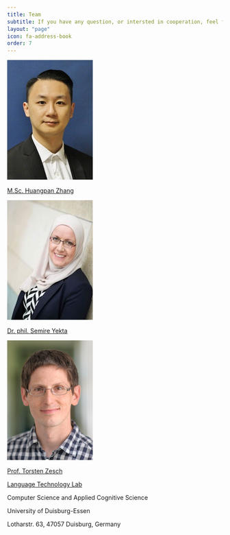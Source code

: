 ```yaml
---
title: Team
subtitle: If you have any question, or intersted in cooperation, feel free to contact us.
layout: "page"
icon: fa-address-book
order: 7
---
```



![M.Sc. Huangpan Zhang](assets/images/zhang.jpg) 

[M.Sc. Huangpan Zhang](mailto:huangpan.zhang@uni-due.de)

![Dr. phil. Semire Yekta](assets/images/yekta.jpg) 

[Dr. phil. Semire Yekta](mailto:semire.yekta@uni-due.de)

![Prof. Torsten Zesch](assets/images/zesch.jpg) 

[Prof. Torsten Zesch](mailto:torsten.zesch@uni-due.de)

[Language Technology Lab](https://www.ltl.uni-due.de/)

Computer Science and Applied Cognitive Science

University of Duisburg-Essen

Lotharstr. 63, 47057 Duisburg, Germany